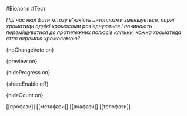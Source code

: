 #Біологія #Тест

*Під час якої фази мітозу в'язкість цитоплазми зменшується, парні  хроматиди однієї хромосоми роз'єднуються і починають переміщуватися до  протилежних полюсів клітини, кожна хроматида стає окремою хромосомою?*

{noChangeVote on}

{preview on}

{hideProgress on}

{shareEnable off}

{hideCount on}

[[профази]]
[[метафази]]
[[анафази]]
[[телофази]]
